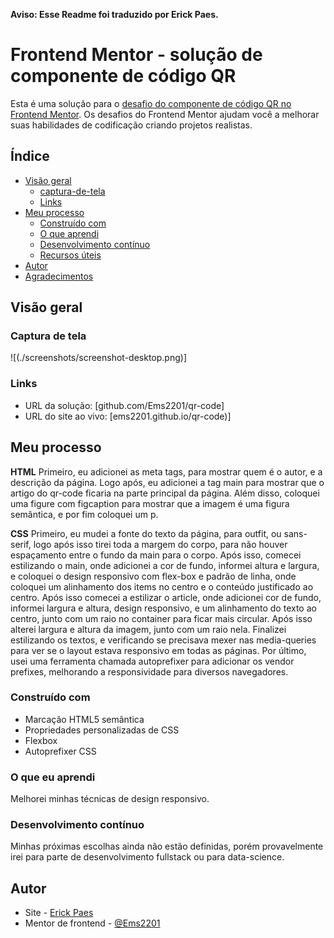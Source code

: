 **Aviso: Esse Readme foi traduzido por Erick Paes.**

# Frontend Mentor - solução de componente de código QR

Esta é uma solução para o [desafio do componente de código QR no Frontend Mentor](https://www.frontendmentor.io/challenges/qr-code-component-iux_sIO_H). Os desafios do Frontend Mentor ajudam você a melhorar suas habilidades de codificação criando projetos realistas.

## Índice

- [Visão geral](#visão-geral)
  - [captura-de-tela](#captura-de-tela)
  - [Links](#links)
- [Meu processo](#meu-processo)
  - [Construído com](#construído-com)
  - [O que aprendi](#o-que-aprendi)
  - [Desenvolvimento contínuo](#desenvolvimento-contínuo)
  - [Recursos úteis](#useful-resources)
- [Autor](#autor)
- [Agradecimentos](#agradecimentos)


## Visão geral

### Captura de tela

![(./screenshots/screenshot-desktop.png)]


### Links

- URL da solução: [github.com/Ems2201/qr-code]
- URL do site ao vivo: [ems2201.github.io/qr-code)]

## Meu processo

**HTML**
Primeiro, eu adicionei as meta tags, para mostrar quem é o autor, e a descrição da página.
Logo após, eu adicionei a tag main para mostrar que o artigo do qr-code ficaria na parte principal da página. Além disso, coloquei uma figure com figcaption para mostrar que a imagem é uma figura semântica, e por fim coloquei um p.

**CSS**
Primeiro, eu mudei a fonte do texto da página, para outfit, ou sans-serif, logo após isso tirei toda a margem do corpo, para não houver espaçamento entre o fundo da main para o corpo. Após isso, comecei estilizando o main, onde adicionei a cor de fundo, informei altura e largura, e coloquei o design responsivo com flex-box e padrão de linha, onde coloquei um alinhamento dos items no centro e o conteúdo justificado ao centro. Após isso comecei a estilizar o article, onde adicionei cor de fundo, informei largura e altura, design responsivo, e um alinhamento do texto ao centro, junto com um raio no container para ficar mais circular. Após isso alterei largura e altura da imagem, junto com um raio nela. Finalizei estilizando os textos, e verificando se precisava mexer nas media-queries para ver se o layout estava responsivo em todas as páginas. Por último, usei uma ferramenta chamada autoprefixer para adicionar os vendor prefixes, melhorando a responsividade para diversos navegadores.


### Construído com
- Marcação HTML5 semântica
- Propriedades personalizadas de CSS
- Flexbox
- Autoprefixer CSS

### O que eu aprendi

Melhorei minhas técnicas de design responsivo.

### Desenvolvimento contínuo

Minhas próximas escolhas ainda não estão definidas, porém provavelmente irei para parte de desenvolvimento fullstack ou para data-science.

## Autor

- Site - [Erick Paes](https://ems2201.github.io/Curriculum)
- Mentor de frontend - [@Ems2201](https://www.frontendmentor.io/profile/ems2201)

